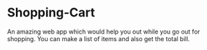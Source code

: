 # Shopping-Cart
An amazing web app which would help you out while you go out for shopping. You can make a list of items and also get the total bill.
